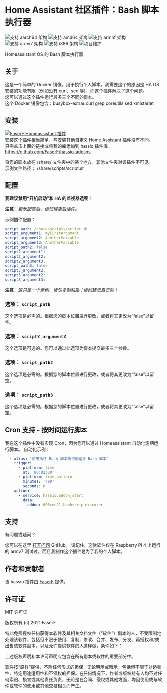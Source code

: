 # Home Assistant 社区插件：Bash 脚本执行器
![支持 aarch64 架构][aarch64-shield] ![支持 amd64 架构][amd64-shield] ![支持 armhf 架构][armhf-shield] ![支持 armv7 架构][armv7-shield] ![支持 i386 架构][i386-shield]
![项目维护][maintenance-shield]

Homeassistant OS 的 Bash 脚本执行器

## 关于

这是一个简单的 Docker 镜像，用于执行个人脚本。我需要这个的原因是 HA OS 安装的功能有限（例如没有 curl、sed 等），而这个插件解决了这个问题。<br />
您可以通过这个插件运行最多三个不同的脚本。<br />
这个 Docker 镜像包含：busybox-extras curl grep coreutils sed xmlstarlet

## 安装

[![FaserF Homeassistant 插件](https://my.home-assistant.io/badges/supervisor_add_addon_repository.svg)](https://my.home-assistant.io/redirect/supervisor_add_addon_repository/?repository_url=https%3A%2F%2Fgithub.com%2FFaserF%2Fhassio-addons)
<br />
安装这个插件相当简单，与安装其他自定义 Home Assistant 插件没有不同。<br />
只需点击上面的链接或将我的库添加到 hassio 插件库： <https://github.com/FaserF/hassio-addons>

将您的脚本放在 /share/ 文件夹中的某个地方。其他文件夹对该插件不可见。<br />
示例文件路径： /share/scripts/script.sh

## 配置

**我建议禁用“开机启动”和 HA 的监视器选项！**<br />

**注意**：_更改配置后，请记得重启插件。_

示例插件配置：

```yaml
script_path: /share/scripts/script.sh
script_argument1: myFirstArgument
script_argument2: AnotherVariable
script_argument3: AnotherVariable
script_path2: false
script2_argument1:
script2_argument2:
script2_argument3:
script_path3: false
script3_argument2:
script3_argument2:
script3_argument3:
```

**注意**：_这只是一个示例，请勿复制粘贴！请创建您自己的！_

### 选项： `script_path`

这个选项是必需的。根据您的脚本位置进行更改，或者将其更改为“false”以留空。

### 选项： `scriptX_argumentX`

这个选项是可选的。您可以通过此选项为脚本提交最多三个参数。

### 选项： `script_path2`

这个选项是必需的。根据您的脚本位置进行更改，或者将其更改为“false”以留空。

### 选项： `script_path3`

这个选项是必需的。根据您的脚本位置进行更改，或者将其更改为“false”以留空。

## Cron 支持 - 按时间运行脚本

我在这个插件中没有实现 Cron，因为您可以通过 Homeassistant 自动化定期运行脚本。
自动化示例：<br />

```yaml
  - alias: "使用插件 Bash 脚本执行器运行 Bash 脚本"
    trigger:
      - platform: time
        at: '00:02:00'
      - platform: time_pattern
        minutes: '/90'
        seconds: 0
    action:
      - service: hassio.addon_start
        data:
          addon: 605cee21_bashscriptexecuter
```

## 支持

有问题或疑问？

您可以在这里 [打开问题][issue] GitHub。
请记住，这款软件仅在 Raspberry Pi 4 上运行的 armv7 测试过。而且我制作这个插件是为了我的个人脚本。

## 作者和贡献者

该 hassio 插件由 [FaserF] 提供。

## 许可证

MIT 许可证

版权所有 (c) 2021 FaserF

特此免费授权任何获得本软件及其相关文档文件（“软件”）副本的人，不受限制地处理该软件，包括但不限于使用、复制、修改、合并、发布、分发、再授权和/或出售该软件副本，以及允许提供软件的人这样做，条件如下：

上述版权声明和本许可声明应包含在所有副本或软件的重要部分中。

软件按“原样”提供，不附任何形式的担保，无论明示或暗示，包括但不限于对适销性、特定用途适用性和不侵权的担保。在任何情况下，作者或版权持有人均不对任何索赔、损害或其他责任负责，无论是在合同、侵权或其他方面，均因使用或与软件或软件的使用或其他交易相关而产生。

[maintenance-shield]: https://img.shields.io/maintenance/yes/2024.svg
[aarch64-shield]: https://img.shields.io/badge/aarch64-yes-green.svg
[amd64-shield]: https://img.shields.io/badge/amd64-yes-green.svg
[armhf-shield]: https://img.shields.io/badge/armhf-yes-green.svg
[armv7-shield]: https://img.shields.io/badge/armv7-yes-green.svg
[i386-shield]: https://img.shields.io/badge/i386-yes-green.svg
[FaserF]: https://github.com/FaserF/
[issue]: https://github.com/FaserF/hassio-addons/issues